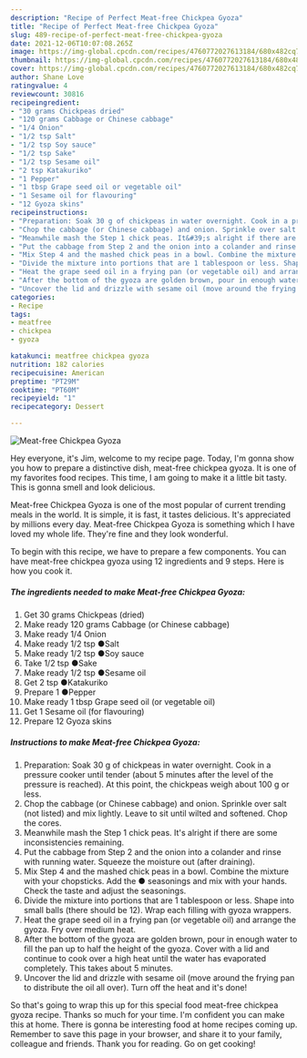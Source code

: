 ```yaml
---
description: "Recipe of Perfect Meat-free Chickpea Gyoza"
title: "Recipe of Perfect Meat-free Chickpea Gyoza"
slug: 489-recipe-of-perfect-meat-free-chickpea-gyoza
date: 2021-12-06T10:07:08.265Z
image: https://img-global.cpcdn.com/recipes/4760772027613184/680x482cq70/meat-free-chickpea-gyoza-recipe-main-photo.jpg
thumbnail: https://img-global.cpcdn.com/recipes/4760772027613184/680x482cq70/meat-free-chickpea-gyoza-recipe-main-photo.jpg
cover: https://img-global.cpcdn.com/recipes/4760772027613184/680x482cq70/meat-free-chickpea-gyoza-recipe-main-photo.jpg
author: Shane Love
ratingvalue: 4
reviewcount: 30816
recipeingredient:
- "30 grams Chickpeas dried"
- "120 grams Cabbage or Chinese cabbage"
- "1/4 Onion"
- "1/2 tsp Salt"
- "1/2 tsp Soy sauce"
- "1/2 tsp Sake"
- "1/2 tsp Sesame oil"
- "2 tsp Katakuriko"
- "1 Pepper"
- "1 tbsp Grape seed oil or vegetable oil"
- "1 Sesame oil for flavouring"
- "12 Gyoza skins"
recipeinstructions:
- "Preparation: Soak 30 g of chickpeas in water overnight. Cook in a pressure cooker until tender (about 5 minutes after the level of the pressure is reached). At this point, the chickpeas weigh about 100 g or less."
- "Chop the cabbage (or Chinese cabbage) and onion. Sprinkle over salt (not listed) and mix lightly. Leave to sit until wilted and softened. Chop the cores."
- "Meanwhile mash the Step 1 chick peas. It&#39;s alright if there are some inconsistencies remaining."
- "Put the cabbage from Step 2 and the onion into a colander and rinse with running water. Squeeze the moisture out (after draining)."
- "Mix Step 4 and the mashed chick peas in a bowl. Combine the mixture with your chopsticks. Add the ● seasonings and mix with your hands. Check the taste and adjust the seasonings."
- "Divide the mixture into portions that are 1 tablespoon or less. Shape into small balls (there should be 12). Wrap each filling with gyoza wrappers."
- "Heat the grape seed oil in a frying pan (or vegetable oil) and arrange the gyoza. Fry over medium heat."
- "After the bottom of the gyoza are golden brown, pour in enough water to fill the pan up to half the height of the gyoza. Cover with a lid and continue to cook over a high heat until the water has evaporated completely. This takes about 5 minutes."
- "Uncover the lid and drizzle with sesame oil (move around the frying pan to distribute the oil all over). Turn off the heat and it&#39;s done!"
categories:
- Recipe
tags:
- meatfree
- chickpea
- gyoza

katakunci: meatfree chickpea gyoza 
nutrition: 182 calories
recipecuisine: American
preptime: "PT29M"
cooktime: "PT60M"
recipeyield: "1"
recipecategory: Dessert

---
```



![Meat-free Chickpea Gyoza](https://img-global.cpcdn.com/recipes/4760772027613184/680x482cq70/meat-free-chickpea-gyoza-recipe-main-photo.jpg)

Hey everyone, it's Jim, welcome to my recipe page. Today, I'm gonna show you how to prepare a distinctive dish, meat-free chickpea gyoza. It is one of my favorites food recipes. This time, I am going to make it a little bit tasty. This is gonna smell and look delicious.

Meat-free Chickpea Gyoza is one of the most popular of current trending meals in the world. It is simple, it is fast, it tastes delicious. It's appreciated by millions every day. Meat-free Chickpea Gyoza is something which I have loved my whole life. They're fine and they look wonderful.




To begin with this recipe, we have to prepare a few components. You can have meat-free chickpea gyoza using 12 ingredients and 9 steps. Here is how you cook it.

<!--inarticleads1-->

##### The ingredients needed to make Meat-free Chickpea Gyoza:

1. Get 30 grams Chickpeas (dried)
1. Make ready 120 grams Cabbage (or Chinese cabbage)
1. Make ready 1/4 Onion
1. Make ready 1/2 tsp ●Salt
1. Make ready 1/2 tsp ●Soy sauce
1. Take 1/2 tsp ●Sake
1. Make ready 1/2 tsp ●Sesame oil
1. Get 2 tsp ●Katakuriko
1. Prepare 1 ●Pepper
1. Make ready 1 tbsp Grape seed oil (or vegetable oil)
1. Get 1 Sesame oil (for flavouring)
1. Prepare 12 Gyoza skins




<!--inarticleads2-->

##### Instructions to make Meat-free Chickpea Gyoza:

1. Preparation: Soak 30 g of chickpeas in water overnight. Cook in a pressure cooker until tender (about 5 minutes after the level of the pressure is reached). At this point, the chickpeas weigh about 100 g or less.
1. Chop the cabbage (or Chinese cabbage) and onion. Sprinkle over salt (not listed) and mix lightly. Leave to sit until wilted and softened. Chop the cores.
1. Meanwhile mash the Step 1 chick peas. It&#39;s alright if there are some inconsistencies remaining.
1. Put the cabbage from Step 2 and the onion into a colander and rinse with running water. Squeeze the moisture out (after draining).
1. Mix Step 4 and the mashed chick peas in a bowl. Combine the mixture with your chopsticks. Add the ● seasonings and mix with your hands. Check the taste and adjust the seasonings.
1. Divide the mixture into portions that are 1 tablespoon or less. Shape into small balls (there should be 12). Wrap each filling with gyoza wrappers.
1. Heat the grape seed oil in a frying pan (or vegetable oil) and arrange the gyoza. Fry over medium heat.
1. After the bottom of the gyoza are golden brown, pour in enough water to fill the pan up to half the height of the gyoza. Cover with a lid and continue to cook over a high heat until the water has evaporated completely. This takes about 5 minutes.
1. Uncover the lid and drizzle with sesame oil (move around the frying pan to distribute the oil all over). Turn off the heat and it&#39;s done!




So that's going to wrap this up for this special food meat-free chickpea gyoza recipe. Thanks so much for your time. I'm confident you can make this at home. There is gonna be interesting food at home recipes coming up. Remember to save this page in your browser, and share it to your family, colleague and friends. Thank you for reading. Go on get cooking!
